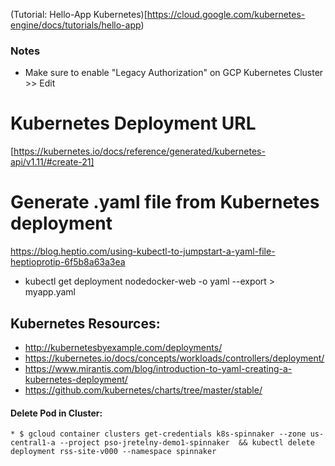 (Tutorial: Hello-App Kubernetes)[https://cloud.google.com/kubernetes-engine/docs/tutorials/hello-app)

### Notes 
- Make sure to enable "Legacy Authorization" on GCP Kubernetes Cluster >> Edit


# Kubernetes Deployment URL
[https://kubernetes.io/docs/reference/generated/kubernetes-api/v1.11/#create-21]




# Generate .yaml file from Kubernetes deployment
https://blog.heptio.com/using-kubectl-to-jumpstart-a-yaml-file-heptioprotip-6f5b8a63a3ea

* kubectl get deployment nodedocker-web -o yaml --export > myapp.yaml


## Kubernetes Resources:
* http://kubernetesbyexample.com/deployments/
* https://kubernetes.io/docs/concepts/workloads/controllers/deployment/
* https://www.mirantis.com/blog/introduction-to-yaml-creating-a-kubernetes-deployment/
* https://github.com/kubernetes/charts/tree/master/stable/

#### Delete Pod in Cluster:
    * $ gcloud container clusters get-credentials k8s-spinnaker --zone us-central1-a --project pso-jretelny-demo1-spinnaker  && kubectl delete deployment rss-site-v000 --namespace spinnaker